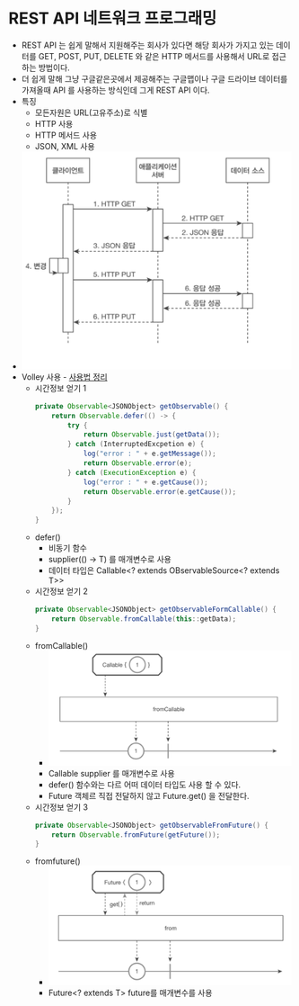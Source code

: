 REST API 네트워크 프로그래밍
===
* REST API 는 쉽게 말해서 지원해주는 회사가 있다면 해당 회사가 가지고 있는 데이터를 GET, POST, PUT, DELETE 와 같은 HTTP 메서드를 사용해서 URL로 접근하는 방법이다.
* 더 쉽게 말해 그냥 구글같은곳에서 제공해주는 구글맵이나 구글 드라이브 데이터를 가져올때 API 를 사용하는 방식인데 그게 REST API 이다.
* 특징
  * 모든자원은 URL(고유주소)로 식별
  * HTTP 사용
  * HTTP 메서드 사용
  * JSON, XML 사용
* ![](img/restapi.png)
* Volley 사용 - [사용법 정리](https://github.com/sdk0213/Knowledge-Storage/blob/master/Library/Volley.md)
  * 시간정보 얻기 1
    ```java
    private Observable<JSONObject> getObservable() {
        return Observable.defer(() -> {
            try {
                return Observable.just(getData());
            } catch (InterruptedExcpetion e) {
                log("error : " + e.getMessage());
                return Observable.error(e);
            } catch (ExecutionException e) {
                log("error : " + e.getCause());
                return Observable.error(e.getCause());
            }
        });
    }
  * defer()
    * 비동기 함수
    * supplier(() -> T) 를 매개변수로 사용
    * 데이터 타입은 Callable<? extends OBservableSource<? extends T>>
  * 시간정보 얻기 2
    ```java
    private Observable<JSONObject> getObservableFormCallable() {
        return Observable.fromCallable(this::getData);
    }
  * fromCallable()
    * ![](img/fromcallable.png)
    * Callable<? extends ?> supplier 를 매개변수로 사용
    * defer() 함수와는 다르 어떠 데이터 타입도 사용 할 수 있다.
    * Future 객체르 직접 전달하지 않고 Future.get() 을 전달한다.
  * 시간정보 얻기 3
    ```java
    private Observable<JSONObject> getObservableFromFuture() {
        return Observable.fromFuture(getFuture());
    }
  * fromfuture()
    * ![](img/fromfuture.png)
    * Future<? extends T> future를 매개변수를 사용
